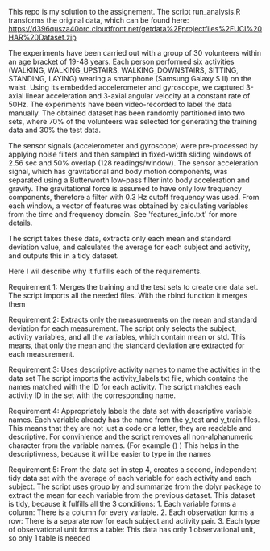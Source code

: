 This repo is my solution to the assignement. 
The script run_analysis.R transforms the original data, which can be found here: https://d396qusza40orc.cloudfront.net/getdata%2Fprojectfiles%2FUCI%20HAR%20Dataset.zip

The experiments have been carried out with a group of 30 volunteers within an age bracket of 19-48 years. Each person performed six activities (WALKING, WALKING_UPSTAIRS, WALKING_DOWNSTAIRS, SITTING, STANDING, LAYING) wearing a smartphone (Samsung Galaxy S II) on the waist. Using its embedded accelerometer and gyroscope, we captured 3-axial linear acceleration and 3-axial angular velocity at a constant rate of 50Hz. The experiments have been video-recorded to label the data manually. The obtained dataset has been randomly partitioned into two sets, where 70% of the volunteers was selected for generating the training data and 30% the test data. 

The sensor signals (accelerometer and gyroscope) were pre-processed by applying noise filters and then sampled in fixed-width sliding windows of 2.56 sec and 50% overlap (128 readings/window). The sensor acceleration signal, which has gravitational and body motion components, was separated using a Butterworth low-pass filter into body acceleration and gravity. The gravitational force is assumed to have only low frequency components, therefore a filter with 0.3 Hz cutoff frequency was used. From each window, a vector of features was obtained by calculating variables from the time and frequency domain. See 'features_info.txt' for more details. 

The script takes these data, extracts only each mean and standard deviation value, and calculates the average for each subject and activity, and outputs this in a tidy dataset. 

Here I wil describe why it fulfills each of the requirements.

Requirement 1: Merges the training and the test sets to create one data set.
  The script imports all the needed files. With the rbind function it merges them
  
Requirement 2: Extracts only the measurements on the mean and standard deviation for each measurement. 
  The script only selects the subject, activity variables, and all the variables, which contain mean or std. This means, that only the mean and the standard deviation are extracted for each measurement. 

Requirement 3: Uses descriptive activity names to name the activities in the data set
  The script imports the activity_labels.txt file, which contains the names matched with the ID for each activity. 
  The script matches each activity ID in the set with the corresponding name. 
  
Requirement 4: Appropriately labels the data set with descriptive variable names. 
  Each variable already has the name from the y_test and y_train files. This means that they are not just a code or a letter, they are readable and descriptive. For convinience and the script removes all non-alphanumeric character from the variable names. (For example () ) This helps in the descriptivness, because it will be easier to type in the names

Requirement 5: From the data set in step 4, creates a second, independent tidy data set with the average of each variable for each activity and each subject.
  The script uses group by and summarize from the dplyr package to extract the mean for each variable from the previous dataset. This dataset is tidy, because it fulfills all the 3 conditions:
             1. Each variable forms a column: There is a column for every variable. 
             2. Each observation forms a row: There is a separate row for each subject and activity pair. 
             3. Each type of observational unit forms a table: This data has only 1 observational unit, so only 1 table is needed
